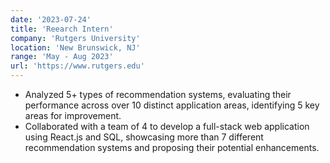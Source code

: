 ```yaml
---
date: '2023-07-24'
title: 'Reearch Intern'
company: 'Rutgers University'
location: 'New Brunswick, NJ'
range: 'May - Aug 2023'
url: 'https://www.rutgers.edu'
---
```


- Analyzed 5+ types of recommendation systems, evaluating their performance across over 10 distinct application areas, identifying 5 key areas for improvement.
- Collaborated with a team of 4 to develop a full-stack web application using React.js and SQL, showcasing more than 7 different recommendation systems and proposing their potential enhancements.
